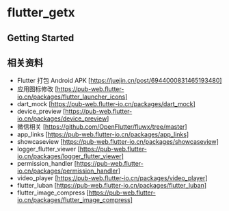 # flutter_getx

## Getting Started

## 相关资料

- Flutter 打包 Android APK [https://juejin.cn/post/6944000831465193480]
- 应用图标修改 [https://pub-web.flutter-io.cn/packages/flutter_launcher_icons]
- dart_mock [https://pub-web.flutter-io.cn/packages/dart_mock]
- device_preview [https://pub-web.flutter-io.cn/packages/device_preview]
- 微信相关 [https://github.com/OpenFlutter/fluwx/tree/master]
- app_links [https://pub-web.flutter-io.cn/packages/app_links]
- showcaseview [https://pub-web.flutter-io.cn/packages/showcaseview]
- logger_flutter_viewer [https://pub-web.flutter-io.cn/packages/logger_flutter_viewer]
- permission_handler [https://pub-web.flutter-io.cn/packages/permission_handler]
- video_player [https://pub-web.flutter-io.cn/packages/video_player]
- flutter_luban [https://pub-web.flutter-io.cn/packages/flutter_luban]
- flutter_image_compress [https://pub-web.flutter-io.cn/packages/flutter_image_compress]
